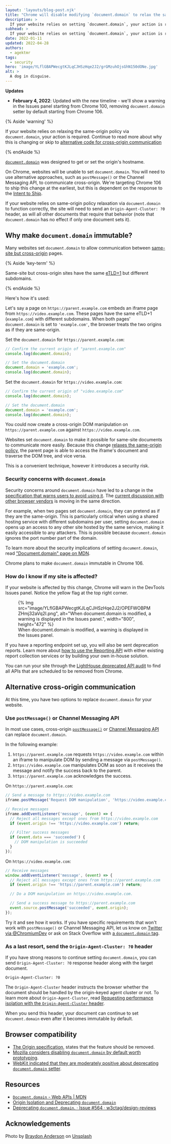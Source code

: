 ```yaml
---
layout: 'layouts/blog-post.njk'
title: "Chrome will disable modifying `document.domain` to relax the same-origin policy"
description: >
  If your website relies on setting `document.domain`, your action is required.
subhead: >
  If your website relies on setting `document.domain`, your action is required.
date: 2022-01-11
updated: 2022-04-28
authors:
  - agektmr
tags:
  - security
hero: 'image/YLflGBAPWecgtKJLqCJHSzHqe2J2/grGMzuhOjsGhN150dONe.jpg'
alt: >
  A dog in disguise.
---
```


**Updates**

- **February 4, 2022**: Updated with the new timeline - we'll show a warning in
  the Issues panel starting from Chrome 100, removing `document.domain` setter
  by default starting from Chrome 106.

{% Aside 'warning' %}

If your website relies on relaxing the same-origin policy via `document.domain`,
your action is required. Continue to read more about why this is changing or
skip to [alternative code for cross-origin
communication](#alternative-cross-origin-communication)

{% endAside %}

[`document.domain`](https://developer.mozilla.org/docs/Web/API/Document/domain)
was designed to get or set the origin's hostname.

On Chrome, websites will be unable to set `document.domain`. You will need to
use alternative approaches, such as `postMessage()` or the Channel Messaging
API, to communicate cross-origin. We're targeting Chrome 106 to ship this change
at the earliest, but this is dependent on the response to the [Intent to
Ship](https://groups.google.com/a/chromium.org/g/blink-dev/c/_oRc19PjpFo/).

If your website relies on same-origin policy relaxation via `document.domain`
to function correctly, the site will need to send an `Origin-Agent-Cluster: ?0`
header, as will all other documents that require that behavior (note that
`document.domain` has no effect if only one document sets it).

## Why make `document.domain` immutable?

Many websites set `document.domain` to allow communication between [same-site
but cross-origin](https://web.dev/same-site-same-origin/) pages. 

{% Aside 'key-term' %}

Same-site but cross-origin sites have the same
[eTLD+1](https://web.dev/same-site-same-origin/#:~:text=the%20whole%20site%20name%20is%20known%20as%20the%20etld%2B1)
but different subdomains.

{% endAside %}

Here's how it's used:

Let's say a page on `https://parent.example.com` embeds an iframe page from
`https://video.example.com`. These pages have the same eTLD+1 (`example.com`)
with different subdomains. When both pages' `document.domain` is set to
`'example.com'`, the browser treats the two origins as if they are same-origin.

Set the `document.domain` for `https://parent.example.com`:

```js
// Confirm the current origin of "parent.example.com"
console.log(document.domain);

// Set the document.domain
document.domain = 'example.com';
console.log(document.domain);
```

Set the `document.domain` for `https://video.example.com`:

```js
// Confirm the current origin of "video.example.com"
console.log(document.domain);

// Set the document.domain
document.domain = 'example.com';
console.log(document.domain);
```

You could now create a cross-origin DOM manipulation on
`https://parent.example.com` against `https://video.example.com`.

Websites set `document.domain` to make it possible for same-site documents to
communicate more easily. Because this change [relaxes the same-origin
policy](https://html.spec.whatwg.org/multipage/origin.html#relaxing-the-same-origin-restriction),
the parent page is able to access the iframe's document and traverse the
DOM tree, and vice versa.

This is a convenient technique, however it introduces a security risk.

### Security concerns with `document.domain`

Security concerns around `document.domain` have led to a change in the
[specification that warns users to avoid using
it](https://html.spec.whatwg.org/multipage/origin.html#relaxing-the-same-origin-restriction).
The [current discussion with other browser
vendors](https://github.com/w3ctag/design-reviews/issues/564) is moving in
the same direction.

For example, when two pages set `document.domain`, they can pretend as if they
are the same-origin. This is particularly critical when using a shared hosting
service with different subdomains per user, setting `document.domain` opens up
an access to any other site hosted by the same service, making it easily
accessible to any attackers. This is possible because `document.domain` ignores
the port number part of the domain.

To learn more about the security implications of setting `document.domain`, read
["Document.domain" page on
MDN](https://developer.mozilla.org/docs/Web/API/Document/domain#setter).

Chrome plans to make `document.domain` immutable in Chrome 106.

### How do I know if my site is affected?

If your website is affected by this change, Chrome will warn in the DevTools
Issues panel. Notice the yellow flag at the top right corner.

<figure class="w-figcaption">
{% Img src="image/YLflGBAPWecgtKJLqCJHSzHqe2J2/OPEFWOBPMZHmj32aVq2I.png", alt="When document.domain is modified, a warning is displayed in the Issues
panel.", width="800", height="472" %}
<figcaption>When document.domain is modified, a warning is displayed in the Issues panel.</figcaption>
</figure>

If you have a reporting endpoint set up, you will also be sent deprecation
reports. Learn more about [how to use the Reporting
API](https://web.dev/reporting-api/) with either existing report collection
services or by building your own in-house solution.

You can run your site through the [LightHouse deprecated API
audit](https://web.dev/deprecations/) to find all APIs that are scheduled to
be removed from Chrome.

## Alternative cross-origin communication

At this time, you have two options to replace `document.domain` for your website.

### Use `postMessage()` or Channel Messaging API

In most use cases, cross-origin 
[`postMessage()`](https://developer.mozilla.org/docs/Web/API/Window/postMessage)
or [Channel Messaging API](https://developer.mozilla.org/docs/Web/API/Channel_Messaging_API)
can replace `document.domain`.

In the following example:

1. `https://parent.example.com` requests `https://video.example.com` within an
   iframe to manipulate DOM by sending a message via `postMessage()`.
2. `https://video.example.com` manipulates DOM as soon as it receives the
   message and notify the success back to the parent.
3. `https://parent.example.com` acknowledges the success.

On `https://parent.example.com`:

```js
// Send a message to https://video.example.com
iframe.postMessage('Request DOM manipulation', 'https://video.example.com');

// Receive messages
iframe.addEventListener('message', (event) => {
  // Reject all messages except ones from https://video.example.com
  if (event.origin !== 'https://video.example.com') return;

  // Filter success messages
  if (event.data === 'succeeded') {
    // DOM manipulation is succeeded
  }
});
```

On `https://video.example.com`:

```js
// Receive messages
window.addEventListener('message', (event) => {
  // Reject all messages except ones from https://parent.example.com
  if (event.origin !== 'https://parent.example.com') return;

  // Do a DOM manipulation on https://video.example.com.

  // Send a success message to https://parent.example.com
  event.source.postMessage('succeeded', event.origin);
});
```

Try it and see how it works. If you have specific requirements that won't work
with `postMessage()` or Channel Messaging API, let us know on [Twitter via
@ChromiumDev](https://twitter.com/ChromiumDev) or ask on Stack Overflow with [a
`document.domain`
tag](https://stackoverflow.com/questions/tagged/document.domain).

### As a last resort, send the `Origin-Agent-Cluster: ?0` header

If you have strong reasons to continue setting `document.domain`, you can send
`Origin-Agent-Cluster: ?0` response header along with the target document.

```http
Origin-Agent-Cluster: ?0
```

The `Origin-Agent-Cluster` header instructs the browser whether the document
should be handled by the origin-keyed agent cluster or not. To learn more about
`Origin-Agent-Cluster`, read [Requesting performance isolation with the
`Origin-Agent-Cluster` header](https://web.dev/origin-agent-cluster/).

When you send this header, your document can continue to set `document.domain`
even after it becomes immutable by default.

## Browser compatibility

* [The Origin
  specification](https://html.spec.whatwg.org/multipage/origin.html#:~:text=Because%20of%20these%20security%20pitfalls%2C%20this%20feature%20is%20in%20the%20process%20of%20being%20removed%20from%20the%20web%20platform),
  states that the feature should be removed.
* [Mozilla considers disabling `document.domain` by default worth
  prototyping](https://github.com/mozilla/standards-positions/issues/601).
* [WebKit indicated that they are moderately positive about deprecating
  `document.domain`
  setter](https://github.com/w3ctag/design-reviews/issues/564#issuecomment-768450217).

## Resources

* [`Document.domain` - Web APIs |
  MDN](https://developer.mozilla.org/docs/Web/API/Document/domain)
* [Origin Isolation and Deprecating
  `document.domain`](https://github.com/mikewest/deprecating-document-domain/)
* [Deprecating `document.domain`. · Issue #564 ·
  w3ctag/design-reviews](https://github.com/w3ctag/design-reviews/issues/564)

## Acknowledgements

Photo by <a href="https://unsplash.com/@braydona">Braydon Anderson</a> on <a href="https://unsplash.com/">Unsplash</a>
